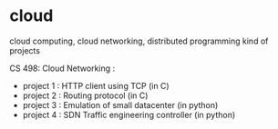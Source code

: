 # cloud
cloud computing, cloud networking, distributed programming kind of projects

CS 498: Cloud Networking :
  - project 1 : HTTP client using TCP (in C)
  - project 2 : Routing protocol (in C)
  - project 3 : Emulation of small datacenter (in python)
  - project 4 : SDN Traffic engineering controller (in python)
